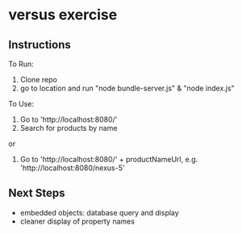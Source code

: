 # versus exercise

## Instructions

To Run:
1. Clone repo
2. go to location and run "node bundle-server.js" & "node index.js"

To Use:
1. Go to 'http://localhost:8080/'
2. Search for products by name

or

1. Go to 'http://localhost:8080/' + productNameUrl, e.g. 'http://localhost:8080/nexus-5'

## Next Steps
* embedded objects: database query and display
* cleaner display of property names
